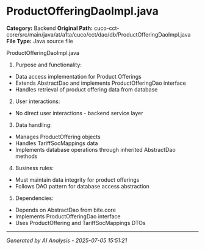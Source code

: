 # ProductOfferingDaoImpl.java

**Category:** Backend
**Original Path:** cuco-cct-core/src/main/java/at/a1ta/cuco/cct/dao/db/ProductOfferingDaoImpl.java
**File Type:** Java source file

ProductOfferingDaoImpl.java
1. Purpose and functionality:
- Data access implementation for Product Offerings
- Extends AbstractDao and implements ProductOfferingDao interface
- Handles retrieval of product offering data from database

2. User interactions:
- No direct user interactions - backend service layer

3. Data handling:
- Manages ProductOffering objects
- Handles TariffSocMappings data
- Implements database operations through inherited AbstractDao methods

4. Business rules:
- Must maintain data integrity for product offerings
- Follows DAO pattern for database access abstraction

5. Dependencies:
- Depends on AbstractDao from bite.core
- Implements ProductOfferingDao interface
- Uses ProductOffering and TariffSocMappings DTOs

---
*Generated by AI Analysis - 2025-07-05 15:51:21*
